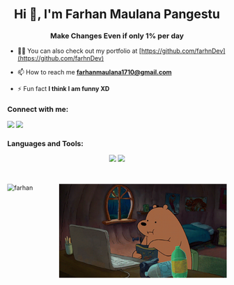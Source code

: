 <h1 align="center">Hi 👋, I'm Farhan Maulana Pangestu</h1>
<h3 align="center"> Make Changes Even if only 1% per day</h3>

- 👨‍💻 You can also check out my portfolio at [https://github.com/farhnDev](https://github.com/farhnDev)

- 📫 How to reach me **farhanmaulana1710@gmail.com**

- ⚡ Fun fact **I think I am funny XD**

<h3 align="left">Connect with me:</h3>
<p align="left">

<a href="https://www.linkedin.com/in/farhanmaulanapangestu/" target="blank"> <img src="https://skillicons.dev/icons?i=linkedin" /></a>
<a href="https://www.instagram.com/farhanbaeee/?hl=id#" target="blank"><img src="https://skillicons.dev/icons?i=instagram" /></a>

</p>

<h3 align="left">Languages and Tools:</h3>
<div align="center">
    <img src="https://skillicons.dev/icons?i=react,bootstrap,mui,html,css,vscode,github,figma,git,vite" />
    <img src="https://skillicons.dev/icons?i=nodejs,javascript,express,mysql,postman,idea,vercel,aws" /><br>
</div>
<br>
<br>
<p><img align="left" src="https://github-readme-stats.vercel.app/api/top-langs?username=farhnDev&show_icons=true&locale=en&layout=compact" alt="farhan" /></p>

<p><img src="https://github.com/darsaveli/Mariam/blob/main/1479814528_webarebears.gif" width="385px" align="right" bottom='5px'></p>

